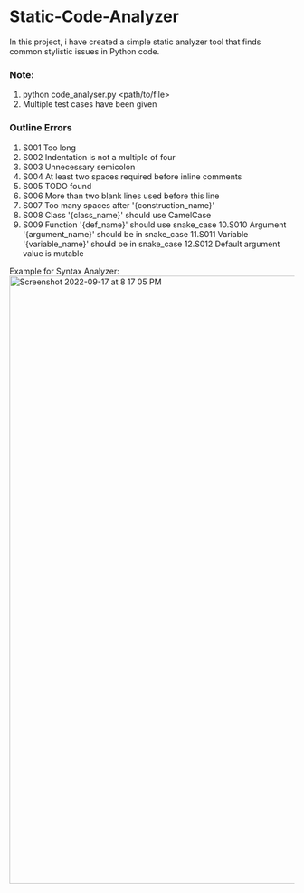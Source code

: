 # Static-Code-Analyzer
In this project, i have created a simple static analyzer tool that finds common stylistic issues in Python code. 


### Note:
1. python code_analyser.py <path/to/file>
2. Multiple test cases have been given

### Outline Errors
1. S001 Too long
2. S002 Indentation is not a multiple of four
3. S003 Unnecessary semicolon
4. S004 At least two spaces required before inline comments
5. S005 TODO found
6. S006 More than two blank lines used before this line
7. S007 Too many spaces after '{construction_name}'
8. S008 Class '{class_name}' should use CamelCase
9. S009 Function '{def_name}' should use snake_case
10.S010 Argument '{argument_name}' should be in snake_case
11.S011 Variable '{variable_name}' should be in snake_case
12.S012 Default argument value is mutable


Example for Syntax Analyzer:
<img width="1074" alt="Screenshot 2022-09-17 at 8 17 05 PM" src="https://user-images.githubusercontent.com/70997750/190862842-9ed2527e-063a-493b-88c6-488f2c209b0c.png">
